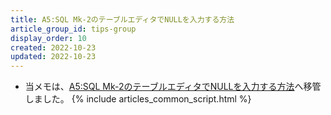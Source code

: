 ```yaml
---
title: A5:SQL Mk-2のテーブルエディタでNULLを入力する方法
article_group_id: tips-group
display_order: 10
created: 2022-10-23
updated: 2022-10-23
---
```

- 当メモは、[A5:SQL Mk-2のテーブルエディタでNULLを入力する方法](https://thinktwice.tech/it/a5m2/how_to_enter_null_in_the_table_editor_in_a5_sql/)へ移管しました。
{% include articles_common_script.html %}
